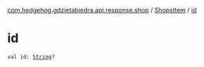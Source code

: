 [com.hedgehog.gdzietabiedra.api.response.shop](../index.md) / [ShopsItem](index.md) / [id](./id.md)

# id

`val id: `[`String`](https://kotlinlang.org/api/latest/jvm/stdlib/kotlin/-string/index.html)`?`